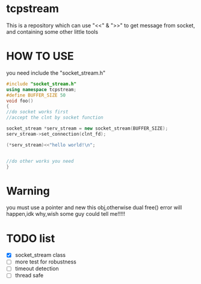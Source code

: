 # tcpstream
This is a repository which can use "&lt;&lt;" &amp; ">>" to get message from socket,
and containing some other little tools

# HOW TO USE
you need include the "socket_stream.h"

```c++
#include "socket_stream.h"
using namespace tcpstream;
#define BUFFER_SIZE 50  
void foo()
{
//do socket works first
//accept the clnt by socket function

socket_stream *serv_stream = new socket_stream(BUFFER_SIZE);
serv_stream->set_connection(clnt_fd);

(*serv_stream)<<"hello world!\n";


//do other works you need
}

```
# Warning
you must use a pointer and new this obj,otherwise dual free() error will happen,idk why,wish some guy could tell me!!!!!

# TODO list
- [x] socket_stream class
- [ ] more test for robustness
- [ ] timeout detection
- [ ] thread safe

